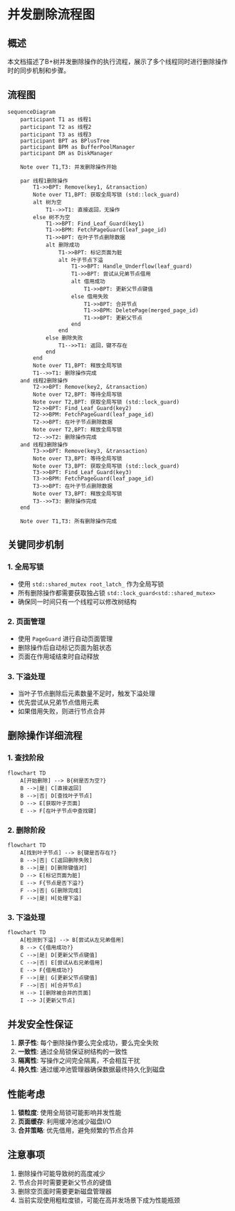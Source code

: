 # 并发删除流程图

## 概述
本文档描述了B+树并发删除操作的执行流程，展示了多个线程同时进行删除操作时的同步机制和步骤。

## 流程图

```mermaid
sequenceDiagram
    participant T1 as 线程1
    participant T2 as 线程2
    participant T3 as 线程3
    participant BPT as BPlusTree
    participant BPM as BufferPoolManager
    participant DM as DiskManager
    
    Note over T1,T3: 并发删除操作开始
    
    par 线程1删除操作
        T1->>BPT: Remove(key1, &transaction)
        Note over T1,BPT: 获取全局写锁 (std::lock_guard)
        alt 树为空
            T1-->>T1: 直接返回，无操作
        else 树不为空
            T1->>BPT: Find_Leaf_Guard(key1)
            T1->>BPM: FetchPageGuard(leaf_page_id)
            T1->>BPT: 在叶子节点删除数据
            alt 删除成功
                T1->>BPT: 标记页面为脏
                alt 叶子节点下溢
                    T1->>BPT: Handle_Underflow(leaf_guard)
                    T1->>BPT: 尝试从兄弟节点借用
                    alt 借用成功
                        T1->>BPT: 更新父节点键值
                    else 借用失败
                        T1->>BPT: 合并节点
                        T1->>BPM: DeletePage(merged_page_id)
                        T1->>BPT: 更新父节点
                    end
                end
            else 删除失败
                T1-->>T1: 返回，键不存在
            end
        end
        Note over T1,BPT: 释放全局写锁
        T1-->>T1: 删除操作完成
    and 线程2删除操作
        T2->>BPT: Remove(key2, &transaction)
        Note over T2,BPT: 等待全局写锁
        Note over T2,BPT: 获取全局写锁 (std::lock_guard)
        T2->>BPT: Find_Leaf_Guard(key2)
        T2->>BPM: FetchPageGuard(leaf_page_id)
        T2->>BPT: 在叶子节点删除数据
        Note over T2,BPT: 释放全局写锁
        T2-->>T2: 删除操作完成
    and 线程3删除操作
        T3->>BPT: Remove(key3, &transaction)
        Note over T3,BPT: 等待全局写锁
        Note over T3,BPT: 获取全局写锁 (std::lock_guard)
        T3->>BPT: Find_Leaf_Guard(key3)
        T3->>BPM: FetchPageGuard(leaf_page_id)
        T3->>BPT: 在叶子节点删除数据
        Note over T3,BPT: 释放全局写锁
        T3-->>T3: 删除操作完成
    end
    
    Note over T1,T3: 所有删除操作完成
```

## 关键同步机制

### 1. 全局写锁
- 使用 `std::shared_mutex root_latch_` 作为全局写锁
- 所有删除操作都需要获取独占锁 `std::lock_guard<std::shared_mutex>`
- 确保同一时间只有一个线程可以修改树结构

### 2. 页面管理
- 使用 `PageGuard` 进行自动页面管理
- 删除操作后自动标记页面为脏状态
- 页面在作用域结束时自动释放

### 3. 下溢处理
- 当叶子节点删除后元素数量不足时，触发下溢处理
- 优先尝试从兄弟节点借用元素
- 如果借用失败，则进行节点合并

## 删除操作详细流程

### 1. 查找阶段
```mermaid
flowchart TD
    A[开始删除] --> B{树是否为空?}
    B -->|是| C[直接返回]
    B -->|否| D[查找叶子节点]
    D --> E[获取叶子页面]
    E --> F[在叶子节点中查找键]
```

### 2. 删除阶段
```mermaid
flowchart TD
    A[找到叶子节点] --> B{键是否存在?}
    B -->|否| C[返回删除失败]
    B -->|是| D[删除键值对]
    D --> E[标记页面为脏]
    E --> F{节点是否下溢?}
    F -->|否| G[删除完成]
    F -->|是| H[处理下溢]
```

### 3. 下溢处理
```mermaid
flowchart TD
    A[检测到下溢] --> B[尝试从左兄弟借用]
    B --> C{借用成功?}
    C -->|是| D[更新父节点键值]
    C -->|否| E[尝试从右兄弟借用]
    E --> F{借用成功?}
    F -->|是| G[更新父节点键值]
    F -->|否| H[合并节点]
    H --> I[删除被合并的页面]
    I --> J[更新父节点]
```

## 并发安全性保证

1. **原子性**: 每个删除操作要么完全成功，要么完全失败
2. **一致性**: 通过全局锁保证树结构的一致性
3. **隔离性**: 写操作之间完全隔离，不会相互干扰
4. **持久性**: 通过缓冲池管理器确保数据最终持久化到磁盘

## 性能考虑

1. **锁粒度**: 使用全局锁可能影响并发性能
2. **页面缓存**: 利用缓冲池减少磁盘I/O
3. **合并策略**: 优先借用，避免频繁的节点合并

## 注意事项

1. 删除操作可能导致树的高度减少
2. 节点合并时需要更新父节点的键值
3. 删除空页面时需要更新磁盘管理器
4. 当前实现使用粗粒度锁，可能在高并发场景下成为性能瓶颈
